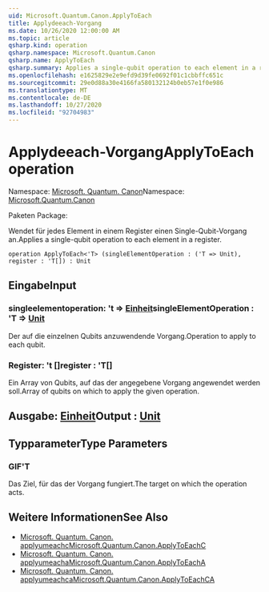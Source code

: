 ```yaml
---
uid: Microsoft.Quantum.Canon.ApplyToEach
title: Applydeeach-Vorgang
ms.date: 10/26/2020 12:00:00 AM
ms.topic: article
qsharp.kind: operation
qsharp.namespace: Microsoft.Quantum.Canon
qsharp.name: ApplyToEach
qsharp.summary: Applies a single-qubit operation to each element in a register.
ms.openlocfilehash: e1625829e2e9efd9d39fe0692f01c1cbbffc651c
ms.sourcegitcommit: 29e0d88a30e4166fa580132124b0eb57e1f0e986
ms.translationtype: MT
ms.contentlocale: de-DE
ms.lasthandoff: 10/27/2020
ms.locfileid: "92704983"
---
```

# <a name="applytoeach-operation"></a><span data-ttu-id="77800-102">Applydeeach-Vorgang</span><span class="sxs-lookup"><span data-stu-id="77800-102">ApplyToEach operation</span></span>

<span data-ttu-id="77800-103">Namespace: [Microsoft. Quantum. Canon](xref:Microsoft.Quantum.Canon)</span><span class="sxs-lookup"><span data-stu-id="77800-103">Namespace: [Microsoft.Quantum.Canon](xref:Microsoft.Quantum.Canon)</span></span>

<span data-ttu-id="77800-104">Paketen [](https://nuget.org/packages/)</span><span class="sxs-lookup"><span data-stu-id="77800-104">Package: [](https://nuget.org/packages/)</span></span>


<span data-ttu-id="77800-105">Wendet für jedes Element in einem Register einen Single-Qubit-Vorgang an.</span><span class="sxs-lookup"><span data-stu-id="77800-105">Applies a single-qubit operation to each element in a register.</span></span>

```qsharp
operation ApplyToEach<'T> (singleElementOperation : ('T => Unit), register : 'T[]) : Unit
```


## <a name="input"></a><span data-ttu-id="77800-106">Eingabe</span><span class="sxs-lookup"><span data-stu-id="77800-106">Input</span></span>

### <a name="singleelementoperation--t--unit"></a><span data-ttu-id="77800-107">singleelementoperation: 't => [Einheit](xref:microsoft.quantum.lang-ref.unit)</span><span class="sxs-lookup"><span data-stu-id="77800-107">singleElementOperation : 'T => [Unit](xref:microsoft.quantum.lang-ref.unit)</span></span> 

<span data-ttu-id="77800-108">Der auf die einzelnen Qubits anzuwendende Vorgang.</span><span class="sxs-lookup"><span data-stu-id="77800-108">Operation to apply to each qubit.</span></span>


### <a name="register--t"></a><span data-ttu-id="77800-109">Register: 't []</span><span class="sxs-lookup"><span data-stu-id="77800-109">register : 'T[]</span></span>

<span data-ttu-id="77800-110">Ein Array von Qubits, auf das der angegebene Vorgang angewendet werden soll.</span><span class="sxs-lookup"><span data-stu-id="77800-110">Array of qubits on which to apply the given operation.</span></span>



## <a name="output--unit"></a><span data-ttu-id="77800-111">Ausgabe: [Einheit](xref:microsoft.quantum.lang-ref.unit)</span><span class="sxs-lookup"><span data-stu-id="77800-111">Output : [Unit](xref:microsoft.quantum.lang-ref.unit)</span></span>



## <a name="type-parameters"></a><span data-ttu-id="77800-112">Typparameter</span><span class="sxs-lookup"><span data-stu-id="77800-112">Type Parameters</span></span>

### <a name="t"></a><span data-ttu-id="77800-113">GIF</span><span class="sxs-lookup"><span data-stu-id="77800-113">'T</span></span>

<span data-ttu-id="77800-114">Das Ziel, für das der Vorgang fungiert.</span><span class="sxs-lookup"><span data-stu-id="77800-114">The target on which the operation acts.</span></span>

## <a name="see-also"></a><span data-ttu-id="77800-115">Weitere Informationen</span><span class="sxs-lookup"><span data-stu-id="77800-115">See Also</span></span>

- [<span data-ttu-id="77800-116">Microsoft. Quantum. Canon. applyumeachc</span><span class="sxs-lookup"><span data-stu-id="77800-116">Microsoft.Quantum.Canon.ApplyToEachC</span></span>](xref:Microsoft.Quantum.Canon.ApplyToEachC)
- [<span data-ttu-id="77800-117">Microsoft. Quantum. Canon. applyumeacha</span><span class="sxs-lookup"><span data-stu-id="77800-117">Microsoft.Quantum.Canon.ApplyToEachA</span></span>](xref:Microsoft.Quantum.Canon.ApplyToEachA)
- [<span data-ttu-id="77800-118">Microsoft. Quantum. Canon. applyumeachca</span><span class="sxs-lookup"><span data-stu-id="77800-118">Microsoft.Quantum.Canon.ApplyToEachCA</span></span>](xref:Microsoft.Quantum.Canon.ApplyToEachCA)